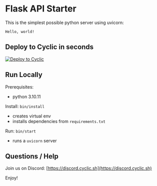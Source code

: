 # Flask API Starter

This is the simplest possible python server using uvicorn: 
```
Hello, world!
```

## Deploy to Cyclic in seconds 

[![Deploy to Cyclic](https://deploy.cyclic.app/button.svg)](https://deploy.cyclic.app/)


## Run Locally

Prerequisites:
- python 3.10.11

Install: `bin/install`
- creates virtual env
- installs dependencies from `requirements.txt`

Run: `bin/start`
- runs a `uvicorn` server


## Questions / Help

Join us on Discord: [https://discord.cyclic.sh](https://discord.cyclic.sh)

Enjoy!
